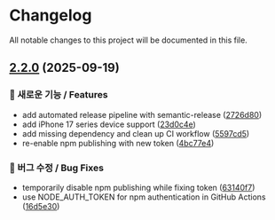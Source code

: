 # Changelog

All notable changes to this project will be documented in this file.

## [2.2.0](https://github.com/chlee1001/react-native-iphone-screen-helper/compare/v2.1.2...v2.2.0) (2025-09-19)


### 🚀 새로운 기능 / Features

* add automated release pipeline with semantic-release ([2726d80](https://github.com/chlee1001/react-native-iphone-screen-helper/commit/2726d80f93654be28f7089f647cd3b4e331117ad))
* add iPhone 17 series device support ([23d0c4e](https://github.com/chlee1001/react-native-iphone-screen-helper/commit/23d0c4e3e1db4b7e0d297d59d2472b1d40e539f9))
* add missing dependency and clean up CI workflow ([5597cd5](https://github.com/chlee1001/react-native-iphone-screen-helper/commit/5597cd5bfa3aef739d42f4d4ccaabbbe717d686e))
* re-enable npm publishing with new token ([4bc77e4](https://github.com/chlee1001/react-native-iphone-screen-helper/commit/4bc77e48466bb571747fc770da0c96db56bb7a62))


### 🐛 버그 수정 / Bug Fixes

* temporarily disable npm publishing while fixing token ([63140f7](https://github.com/chlee1001/react-native-iphone-screen-helper/commit/63140f7799d00935f34e036a90aa90b24b161b35))
* use NODE_AUTH_TOKEN for npm authentication in GitHub Actions ([16d5e30](https://github.com/chlee1001/react-native-iphone-screen-helper/commit/16d5e306f6477c0b487631485e70c4dc9f269ce8))
